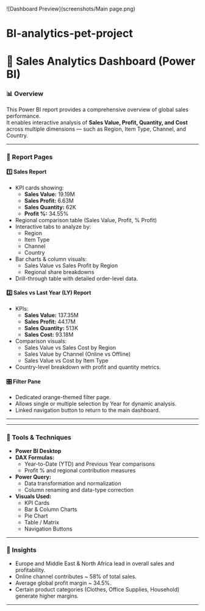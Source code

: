 ![Dashboard Preview](screenshots/Main page.png)

# BI-analytics-pet-project

# 🧭 Sales Analytics Dashboard (Power BI)

### 📊 Overview
This Power BI report provides a comprehensive overview of global sales performance.  
It enables interactive analysis of **Sales Value, Profit, Quantity, and Cost** across multiple dimensions — such as Region, Item Type, Channel, and Country.

---

### 🧱 Report Pages

#### **1️⃣ Sales Report**
- KPI cards showing:
  - **Sales Value:** 19.19M  
  - **Sales Profit:** 6.63M  
  - **Sales Quantity:** 62K  
  - **Profit %:** 34.55%
- Regional comparison table (Sales Value, Profit, % Profit)
- Interactive tabs to analyze by:
  - Region  
  - Item Type  
  - Channel  
  - Country
- Bar charts & column visuals:
  - Sales Value vs Sales Profit by Region  
  - Regional share breakdowns
- Drill-through table with detailed order-level data.

#### **2️⃣ Sales vs Last Year (LY) Report**
- KPIs:
  - **Sales Value:** 137.35M  
  - **Sales Profit:** 44.17M  
  - **Sales Quantity:** 513K  
  - **Sales Cost:** 93.18M
- Comparison visuals:
  - Sales Value vs Sales Cost by Region  
  - Sales Value by Channel (Online vs Offline)  
  - Sales Value vs Cost by Item Type
- Country-level breakdown with profit and quantity metrics.

#### **🎛 Filter Pane**
- Dedicated orange-themed filter page.
- Allows single or multiple selection by Year for dynamic analysis.
- Linked navigation button to return to the main dashboard.

---

---

### 🧮 Tools & Techniques
- **Power BI Desktop**
- **DAX Formulas:**  
  - Year-to-Date (YTD) and Previous Year comparisons  
  - Profit % and regional contribution measures
- **Power Query:**  
  - Data transformation and normalization  
  - Column renaming and data-type correction
- **Visuals Used:**  
  - KPI Cards  
  - Bar & Column Charts  
  - Pie Chart  
  - Table / Matrix  
  - Navigation Buttons

---

### 🧠 Insights
- Europe and Middle East & North Africa lead in overall sales and profitability.  
- Online channel contributes ~ 58% of total sales.  
- Average global profit margin ~ 34.5%.  
- Certain product categories (Clothes, Office Supplies, Household) generate higher margins.

---

